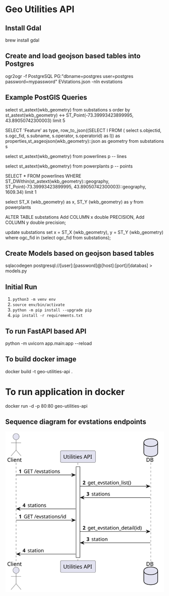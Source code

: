 # Geo Utilities API

## Install Gdal
brew install gdal

## Create and load geojson based tables into Postgres
ogr2ogr -f PostgreSQL PG:"dbname=postgres user=postgres password=mypassword" EVstations.json -nln evstations

## Example PostGIS Queries

select st_astext(wkb_geometry) from substations s order by st_astext(wkb_geometry) 
<-> ST_Point(-73.39993423899995, 43.89050742300003) limit 5


SELECT 'Feature' as type, row_to_json((SELECT l FROM ( select s.objectid, s.ogc_fid, s.subname, s.operator, s.operatorid) as l)) 
            as properties,st_asgeojson(wkb_geometry)::json as geometry from substations s
            

select st_astext(wkb_geometry) from powerlines p -- lines

select st_astext(wkb_geometry) from powerplants p -- points

SELECT * FROM powerlines WHERE ST_DWithin(st_astext(wkb_geometry)::geography,
ST_Point(-73.39993423899995, 43.89050742300003)::geography, 1609.34) limit 1

select ST_X (wkb_geometry) as x, ST_Y (wkb_geometry) as y from powerplants

ALTER TABLE substations
        Add COLUMN x double PRECISION,
        Add COLUMN y double precision;
        
       
update substations
         set x = ST_X (wkb_geometry),
         y = ST_Y (wkb_geometry)
         where ogc_fid  in (select ogc_fid from substations);

## Create Models based on geojson based tables
sqlacodegen postgresql://[user]:[password]@[host]:[port]/[databas] > models.py

## Initial Run
1. `python3 -m venv env`
2. `source env/bin/activate`
3. `python -m pip install --upgrade pip`
4. `pip install -r requirements.txt`

## To run FastAPI based API
python -m uvicorn app.main:app --reload 

## To build docker image

docker build -t geo-utilities-api .

# To run application in docker

docker run -d -p 80:80 geo-utilities-api

## Sequence diagram for evstations endpoints

![](GeoDiagram.svg)
<div hidden>
    
    @startuml GeoDiagram

        actor Client
        activate "Utilities API"
        database DB

        autonumber
        Client -> "Utilities API": GET /evstations
        "Utilities API" -> DB: get_evstation_list()
        DB -> "Utilities API": stations
        "Utilities API" -> Client: stations

        autonumber
        Client -> "Utilities API": GET /evstations/id
        "Utilities API" -> DB: get_evstation_detail(id)
        DB -> "Utilities API": station
        "Utilities API" -> Client: station

    @enduml
    
</div>